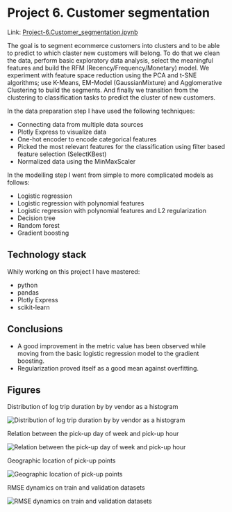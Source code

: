 # Project 6. Customer segmentation
Link: [Project-6.Customer_segmentation.ipynb](https://github.com/helios12/DataScienceProjects/blob/main/projects/project-6/Project-6.Customer_segmentation.ipynb)

The goal is to segment ecommerce customers into clusters and to be able to predict to which claster new customers will belong. To do that we clean the data, perform basic exploratory data analysis, select the meaningful features and build the RFM (Recency/Frequency/Monetary) model. We experiment with feature space reduction using the PCA and t-SNE algorithms; use K-Means, EM-Model (GaussianMixture) and Agglomerative Clustering to build the segments. And finally we transition from the clustering to classification tasks to predict the cluster of new customers.





In the data preparation step I have used the following techniques:

* Connecting data from multiple data sources
* Plotly Express to visualize data
* One-hot encoder to encode categorical features
* Picked the most relevant features for the classification using filter based feature selection (SelectKBest)
* Normalized data using the MinMaxScaler

In the modelling step I went from simple to more complicated models as follows:

* Logistic regression
* Logistic regression with polynomial features
* Logistic regression with polynomial features and L2 regularization
* Decision tree
* Random forest
* Gradient boosting

## Technology stack
Whily working on this project I have mastered:

* python
* pandas
* Plotly Express
* scikit-learn

## Conclusions
* A good improvement in the metric value has been observed while moving from the basic logistic regression model to the gradient boosting.
* Regularization proved itself as a good mean against overfitting.

## Figures
Distribution of log trip duration by by vendor as a histogram

![Distribution of log trip duration by by vendor as a histogram](https://i.imgur.com/2ECZKak.png)

Relation between the pick-up day of week and pick-up hour

![Relation between the pick-up day of week and pick-up hour](https://i.imgur.com/cBpmXhX.png)

Geographic location of pick-up points

![Geographic location of pick-up points](https://i.imgur.com/fo8yzgG.png)

RMSE dynamics on train and validation datasets

![RMSE dynamics on train and validation datasets](https://i.imgur.com/IMCrCAR.png)
